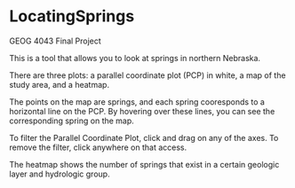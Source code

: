 # LocatingSprings
 GEOG 4043 Final Project

This is a tool that allows you to look at springs in northern Nebraska.

There are three plots: a parallel coordinate plot (PCP) in white, a map of the study area, and a heatmap.

  The points on the map are springs, and each spring cooresponds to a horizontal line on the PCP.  By hovering over these lines, you can see the corresponding spring on the map.  

  To filter the Parallel Coordinate Plot, click and drag on any of the axes.  To remove the filter, click anywhere on that access.

  The heatmap shows the number of springs that exist in a certain geologic layer and hydrologic group.  
